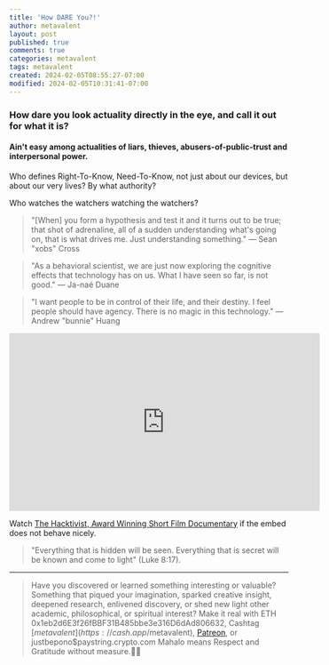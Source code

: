 ```yaml
---
title: 'How DARE You?!'
author: metavalent
layout: post
published: true
comments: true
categories: metavalent
tags: metavalent
created: 2024-02-05T08:55:27-07:00
modified: 2024-02-05T10:31:41-07:00
---
```


### How dare you look actuality directly in the eye, and call it out for what it is?
#### Ain't easy among actualities of liars, thieves, abusers-of-public-trust and interpersonal power.

Who defines Right-To-Know, Need-To-Know, not just about our devices, but about our very lives? By what authority?

Who watches the watchers watching the watchers?

> "\[When\] you form a hypothesis and test it and it turns out to be true; that shot of adrenaline, all of a sudden understanding what's going on, that is what drives me. Just understanding something." &mdash; Sean "xobs" Cross 

> "As a behavioral scientist, we are just now exploring the cognitive effects that technology has on us. What I have seen so far, is not good."
&mdash; Ja-naé Duane

> "I want people to be in control of their life, and their destiny. I feel people should have agency. There is no magic in this technology." &mdash; Andrew "bunnie" Huang

<!-- YouTube Player -->
<div class="center">
<iframe id="ytplayer" type="text/html" width="560" height="320" src="https://www.youtube.com/embed/KyYsVeYzbik?autoplay=1" frameborder="0"></iframe>
</div>

Watch [The Hacktivist, Award Winning Short Film Documentary](https://youtu.be/KyYsVeYzbik) if the embed does not behave nicely.

> "Everything that is hidden will be seen. Everything that is secret will be known and come to light" (Luke 8:17).

<!-- For custom thumbnail
![alt text](/assets/images/image.jpg "title")
-->

---
> Have you discovered or learned something interesting or valuable? Something that piqued your imagination, sparked creative insight, deepened research, enlivened discovery, or shed new light other academic, philosophical, or spiritual interest? Make it real with ETH 0x1eb2d6E3f26fBBF31B485bbe3e316D6dAd806632, Cashtag [$metavalent](https://cash.app/$metavalent), [Patreon](https://patreon.com/metavalent), or justbepono$paystring.crypto.com Mahalo means Respect and Gratitude without measure.🙏🏼
